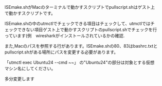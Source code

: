 ISEmake.shがMacのターミナルで動かすスクリプトでpullscript.shはゲスト上で動かすスクリプトです。


ISEmake.shの中のutmctlでチェックできる項目はチェックして、utmctlではチェックできない項目ゲスト上で動かすスクリプトのpullscript.shでチェックを行っています(例　wiresharkがインストールされているかの確認.


また,Macのパスを参照する行があります。ISEmake.shの80、83はbashrc.txtとpullscript.shがある場所にパスを変更する必要があります。


「utmctl exec Ubuntu24 --cmd ~~」 の"Ubuntu24"の部分は対象とする仮想マシン名にしてください。


多分変更します
